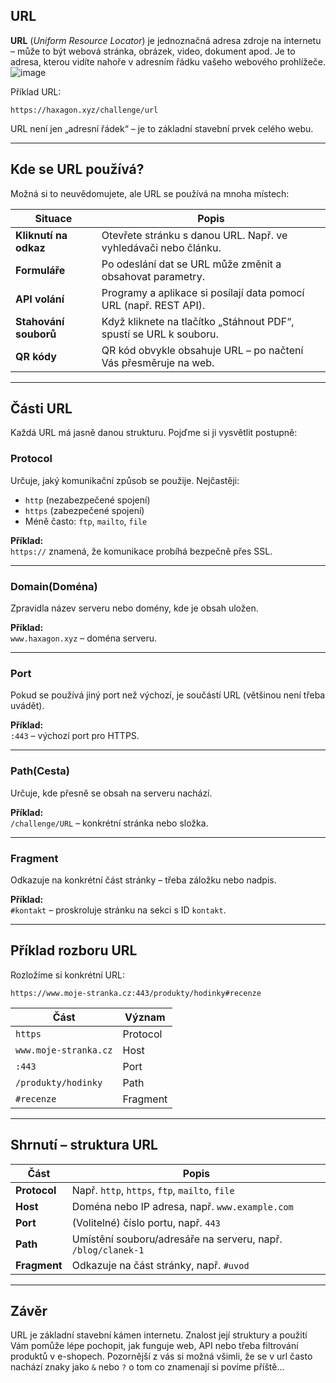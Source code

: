 
## URL

**URL** (*Uniform Resource Locator*) je jednoznačná adresa zdroje na internetu – může to být webová stránka, obrázek, video, dokument apod. Je to adresa, kterou vidíte nahoře v adresním řádku vašeho webového prohlížeče.
![image](https://github.com/user-attachments/assets/4a4d8c7c-ff84-418a-8a0b-282ba7c5a7ad)

Příklad URL:

```
https://haxagon.xyz/challenge/url
```

URL není jen „adresní řádek“ – je to základní stavební prvek celého webu.

---

## Kde se URL používá?

Možná si to neuvědomujete, ale URL se používá na mnoha místech:

| Situace                    | Popis                                                                 |
|----------------------------|-----------------------------------------------------------------------|
| **Kliknutí na odkaz**      | Otevřete stránku s danou URL. Např. ve vyhledávači nebo článku.       |
| **Formuláře**              | Po odeslání dat se URL může změnit a obsahovat parametry.            |
| **API volání**             | Programy a aplikace si posílají data pomocí URL (např. REST API).    |
| **Stahování souborů**      | Když kliknete na tlačítko „Stáhnout PDF“, spustí se URL k souboru.    |
| **QR kódy**                | QR kód obvykle obsahuje URL – po načtení Vás přesměruje na web.       |

---

## Části URL

Každá URL má jasně danou strukturu. Pojďme si ji vysvětlit postupně:

### Protocol

Určuje, jaký komunikační způsob se použije. Nejčastěji:
- `http` (nezabezpečené spojení)
- `https` (zabezpečené spojení)
- Méně často: `ftp`, `mailto`, `file`

**Příklad:**  
`https://` znamená, že komunikace probíhá bezpečně přes SSL.

---

### Domain(Doména)

Zpravidla název serveru nebo domény, kde je obsah uložen.

**Příklad:**  
`www.haxagon.xyz` – doména serveru.

---

### Port

Pokud se používá jiný port než výchozí, je součástí URL (většinou není třeba uvádět).

**Příklad:**  
`:443` – výchozí port pro HTTPS.

---

### Path(Cesta)

Určuje, kde přesně se obsah na serveru nachází.

**Příklad:**  
`/challenge/URL` – konkrétní stránka nebo složka.

---

### Fragment

Odkazuje na konkrétní část stránky – třeba záložku nebo nadpis.

**Příklad:**  
`#kontakt` – proskroluje stránku na sekci s ID `kontakt`.

---

## Příklad rozboru URL

Rozložíme si konkrétní URL:

```
https://www.moje-stranka.cz:443/produkty/hodinky#recenze
```

| Část       | Význam                        |
|------------|-------------------------------|
| `https`    | Protocol                      |
| `www.moje-stranka.cz` | Host               |
| `:443`     | Port                          |
| `/produkty/hodinky` | Path                |
| `#recenze` | Fragment                     |

---

## Shrnutí – struktura URL

| Část        | Popis                                                                 |
|-------------|-----------------------------------------------------------------------|
| **Protocol**| Např. `http`, `https`, `ftp`, `mailto`, `file`                       |
| **Host**    | Doména nebo IP adresa, např. `www.example.com`                       |
| **Port**    | (Volitelné) číslo portu, např. `443`                                 |
| **Path**    | Umístění souboru/adresáře na serveru, např. `/blog/clanek-1`         |
| **Fragment**| Odkazuje na část stránky, např. `#uvod`                              |

---

## Závěr

URL je základní stavební kámen internetu. Znalost její struktury a použití Vám pomůže lépe pochopit, jak funguje web, API nebo třeba filtrování produktů v e-shopech. Pozornější z vás si možná všimli, že se v url často nachází znaky jako `&` nebo `?` o tom co znamenají si povíme příště...
